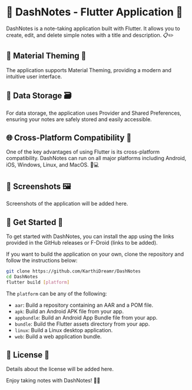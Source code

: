 # 📝 DashNotes - Flutter Application 🚀

DashNotes is a note-taking application built with Flutter. It allows you to create, edit, and delete simple notes with a title and description. 📋✏️

## 🎨 Material Theming 🌈

The application supports Material Theming, providing a modern and intuitive user interface. 

## 💾 Data Storage 🗃️

For data storage, the application uses Provider and Shared Preferences, ensuring your notes are safely stored and easily accessible. 

## 🌐 Cross-Platform Compatibility 🔄

One of the key advantages of using Flutter is its cross-platform compatibility. DashNotes can run on all major platforms including Android, iOS, Windows, Linux, and MacOS. 📱💻

## 📸 Screenshots 🖼️

Screenshots of the application will be added here.

## 🚀 Get Started 🏁

To get started with DashNotes, you can install the app using the links provided in the GitHub releases or F-Droid (links to be added). 

If you want to build the application on your own, clone the repository and follow the instructions below:

```bash
git clone https://github.com/KarthiDreamr/DashNotes
cd DashNotes
flutter build [platform]
```

The `platform` can be any of the following:
- `aar`: Build a repository containing an AAR and a POM file.
- `apk`: Build an Android APK file from your app.
- `appbundle`: Build an Android App Bundle file from your app.
- `bundle`: Build the Flutter assets directory from your app.
- `linux`: Build a Linux desktop application.
- `web`: Build a web application bundle.

## 📜 License 📄

Details about the license will be added here.

Enjoy taking notes with DashNotes! 🎉🎊
